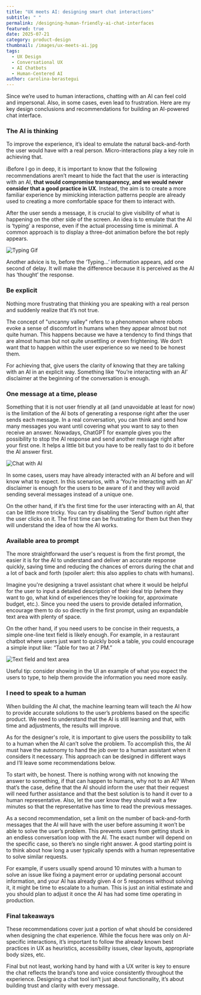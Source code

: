 ```yaml
---
title: "UX meets AI: designing smart chat interactions"
subtitle: " "
permalink: /designing-human-friendly-ai-chat-interfaces
featured: true
date: 2025-07-21
category: product-design
thumbnail: /images/ux-meets-ai.jpg
tags:
  - UX Design
  - Conversational UX
  - AI Chatbots
  - Human-Centered AI
author: carolina-berastegui
---
```

Since we’re used to human interactions, chatting with an AI can feel cold and impersonal. Also, in some cases, even lead to frustration. Here are my key design conclusions and recommendations for building an AI-powered chat interface.

### **The AI is thinking**

To improve the experience, it’s ideal to emulate the natural back-and-forth the user would have with a real person. Micro-interactions play a key role in achieving that.

ℹ️Before I go in deep, it is important to know that the following recommendations aren’t meant to hide the fact that the user is interacting with an AI, **that would compromise transparency, and we would never consider that a good practice in UX**. Instead, the aim is to create a more familiar experience by mimicking interaction patterns people are already used to creating a more comfortable space for them to interact with.

After the user sends a message, it is crucial to give visibility of what is happening on the other side of the screen. An idea is to emulate that the AI is ‘typing’ a response, even if the actual processing time is minimal. A common approach is to display a three-dot animation before the bot reply appears.

![Typing Gif](/images/typing-gif.gif "Typing Gif")

Another advice is to, before the ‘Typing…’ information appears, add one second of delay. It will make the difference because it is perceived as the AI has ‘thought’ the response.

### **Be explicit**

Nothing more frustrating that thinking you are speaking with a real person and suddenly realize that it’s not true.

The concept of "uncanny valley" refers to a phenomenon where robots evoke a sense of discomfort in humans when they appear almost but not quite human. This happens because we have a tendency to find things that are almost human but not quite unsettling or even frightening. We don’t want that to happen within the user experience so we need to be honest them.

For achieving that, give users the clarity of knowing that they are talking with an AI in an explicit way. Something like ‘You’re interacting with an AI’ disclaimer at the beginning of the conversation is enough.

### **One message at a time, please**

Something that it is not user friendly at all (and unavoidable at least for now) is the limitation of the AI bots of generating a response right after the user sends each message. In a real conversation, you can think and send how many messages you want until covering what you want to say to then receive an answer. Nowadays, ChatGPT for example gives you the possibility to stop the AI response and send another message right after your first one. It helps a little bit but you have to be really fast to do it before the AI answer first.

![Chat with AI](/images/ux-meets-ai-chat.png "Chat with AI")

In some cases, users may have already interacted with an AI before and will know what to expect. In this scenarios, with a ‘You’re interacting with an AI’ disclaimer is enough for the users to be aware of it and they will avoid sending several messages instead of a unique one.

On the other hand, if it’s the first time for the user interacting with an AI, that can be little more tricky. You can try disabling the ‘Send’ button right after the user clicks on it. The first time can be frustrating for them but then they will understand the idea of how the AI works.

### **Available area to prompt**

The more straightforward the user's request is from the first prompt, the easier it is for the AI to understand and deliver an accurate response quickly, saving time and reducing the chances of errors during the chat and a lot of back and forth (spoiler alert: this also applies to chats with humans).

Imagine you're designing a travel assistant chat where it would be helpful for the user to input a detailed description of their ideal trip (where they want to go, what kind of experiences they’re looking for, approximate budget, etc.). Since you need the users to provide detailed information, encourage them to do so directly in the first prompt, using an expandable text area with plenty of space.

On the other hand, if you need users to be concise in their requests, a simple one-line text field is likely enough. For example, in a restaurant chatbot where users just want to quickly book a table, you could encourage a simple input like: “Table for two at 7 PM.”

![Text field and text area](/images/ux-meets-ai-chat-2.png)

Useful tip: consider showing in the UI an example of what you expect the users to type, to help them provide the information you need more easily.

### **I need to speak to a human**

When building the AI chat, the machine learning team will teach the AI how to provide accurate solutions to the user’s problems based on the specific product. We need to understand that the AI is still learning and that, with time and adjustments, the results will improve.

As for the designer's role, it is important to give users the possibility to talk to a human when the AI can’t solve the problem. To accomplish this, the AI must have the autonomy to hand the job over to a human assistant when it considers it necessary. This approach can be designed in different ways and I’ll leave some recommendations below.

To start with, be honest. There is nothing wrong with not knowing the answer to something, if that can happen to humans, why not to an AI? When that’s the case, define that the AI should inform the user that their request will need further assistance and that the best solution is to hand it over to a human representative. Also, let the user know they should wait a few minutes so that the representative has time to read the previous messages.

As a second recommendation, set a limit on the number of back-and-forth messages that the AI will have with the user before assuming it won’t be able to solve the user’s problem. This prevents users from getting stuck in an endless conversation loop with the AI. The exact number will depend on the specific case, so there’s no single right answer. A good starting point is to think about how long a user typically spends with a human representative to solve similar requests.

For example, if users usually spend around 10 minutes with a human to solve an issue like fixing a payment error or updating personal account information, and your AI has already given 4 or 5 responses without solving it, it might be time to escalate to a human. This is just an initial estimate and you should plan to adjust it once the AI has had some time operating in production.

### Final takeaways

These recommendations cover just a portion of what should be considered when designing the chat experience. While the focus here was only on AI-specific interactions, it’s important to follow the already known best practices in UX as heuristics, accessibility issues, clear layouts, appropriate body sizes, etc.

Final but not least, working hand by hand with a UX writer is key to ensure the chat reflects the brand’s tone and voice consistently throughout the experience. Designing a chat tool isn’t just about functionality, it’s about building trust and clarity with every message.
